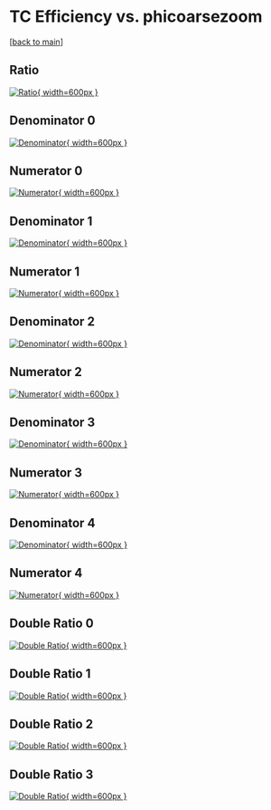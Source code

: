 # TC Efficiency vs. phicoarsezoom

[[back to main](./)]



## Ratio

[![Ratio](../mtv/var/TC_base_0_-1_eff_phicoarsezoom.png){ width=600px }](../mtv/var/TC_base_0_-1_eff_phicoarsezoom.pdf)

## Denominator 0

[![Denominator](../mtv/den/TC_base_0_-1_eff_phicoarsezoom_den0.png){ width=600px }](../mtv/den/TC_base_0_-1_eff_phicoarsezoom_den0.pdf)

## Numerator 0

[![Numerator](../mtv/num/TC_base_0_-1_eff_phicoarsezoom_num0.png){ width=600px }](../mtv/num/TC_base_0_-1_eff_phicoarsezoom_num0.pdf)

## Denominator 1

[![Denominator](../mtv/den/TC_base_0_-1_eff_phicoarsezoom_den1.png){ width=600px }](../mtv/den/TC_base_0_-1_eff_phicoarsezoom_den1.pdf)

## Numerator 1

[![Numerator](../mtv/num/TC_base_0_-1_eff_phicoarsezoom_num1.png){ width=600px }](../mtv/num/TC_base_0_-1_eff_phicoarsezoom_num1.pdf)

## Denominator 2

[![Denominator](../mtv/den/TC_base_0_-1_eff_phicoarsezoom_den2.png){ width=600px }](../mtv/den/TC_base_0_-1_eff_phicoarsezoom_den2.pdf)

## Numerator 2

[![Numerator](../mtv/num/TC_base_0_-1_eff_phicoarsezoom_num2.png){ width=600px }](../mtv/num/TC_base_0_-1_eff_phicoarsezoom_num2.pdf)

## Denominator 3

[![Denominator](../mtv/den/TC_base_0_-1_eff_phicoarsezoom_den3.png){ width=600px }](../mtv/den/TC_base_0_-1_eff_phicoarsezoom_den3.pdf)

## Numerator 3

[![Numerator](../mtv/num/TC_base_0_-1_eff_phicoarsezoom_num3.png){ width=600px }](../mtv/num/TC_base_0_-1_eff_phicoarsezoom_num3.pdf)

## Denominator 4

[![Denominator](../mtv/den/TC_base_0_-1_eff_phicoarsezoom_den4.png){ width=600px }](../mtv/den/TC_base_0_-1_eff_phicoarsezoom_den4.pdf)

## Numerator 4

[![Numerator](../mtv/num/TC_base_0_-1_eff_phicoarsezoom_num4.png){ width=600px }](../mtv/num/TC_base_0_-1_eff_phicoarsezoom_num4.pdf)

## Double Ratio 0

[![Double Ratio](../mtv/ratio/TC_base_0_-1_eff_phicoarsezoom_ratio0.png){ width=600px }](../mtv/ratio/TC_base_0_-1_eff_phicoarsezoom_ratio0.pdf)

## Double Ratio 1

[![Double Ratio](../mtv/ratio/TC_base_0_-1_eff_phicoarsezoom_ratio1.png){ width=600px }](../mtv/ratio/TC_base_0_-1_eff_phicoarsezoom_ratio1.pdf)

## Double Ratio 2

[![Double Ratio](../mtv/ratio/TC_base_0_-1_eff_phicoarsezoom_ratio2.png){ width=600px }](../mtv/ratio/TC_base_0_-1_eff_phicoarsezoom_ratio2.pdf)

## Double Ratio 3

[![Double Ratio](../mtv/ratio/TC_base_0_-1_eff_phicoarsezoom_ratio3.png){ width=600px }](../mtv/ratio/TC_base_0_-1_eff_phicoarsezoom_ratio3.pdf)

